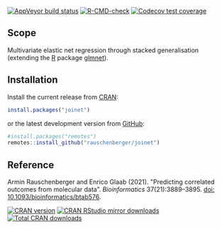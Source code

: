 
[![AppVeyor build status](https://ci.appveyor.com/api/projects/status/github/rauschenberger/joinet?svg=true)](https://ci.appveyor.com/project/rauschenberger/joinet)
[![R-CMD-check](https://github.com/rauschenberger/joinet/actions/workflows/R-CMD-check.yaml/badge.svg)](https://github.com/rauschenberger/joinet/actions/workflows/R-CMD-check.yaml)
[![Codecov test coverage](https://codecov.io/gh/rauschenberger/joinet/graph/badge.svg)](https://app.codecov.io/gh/rauschenberger/joinet)

## Scope

Multivariate elastic net regression through stacked generalisation (extending the [R](https://cran.r-project.org) package [glmnet](https://CRAN.R-project.org/package=glmnet)).

## Installation

Install the current release from
[CRAN](https://CRAN.R-project.org/package=joinet):

``` r
install.packages("joinet")
```

or the latest development version from
[GitHub](https://github.com/rauschenberger/joinet):

``` r
#install.packages("remotes")
remotes::install_github("rauschenberger/joinet")
```

## Reference

Armin Rauschenberger and Enrico Glaab (2021). "Predicting correlated outcomes from molecular data”. *Bioinformatics* 37(21):3889–3895.
[doi: 10.1093/bioinformatics/btab576](https://doi.org/10.1093/bioinformatics/btab576).

[![CRAN version](https://www.r-pkg.org/badges/version/joinet)](https://CRAN.R-project.org/package=joinet)
[![CRAN RStudio mirror downloads](https://cranlogs.r-pkg.org/badges/joinet)](https://CRAN.R-project.org/package=joinet)
[![Total CRAN downloads](https://cranlogs.r-pkg.org/badges/grand-total/joinet)](https://CRAN.R-project.org/package=joinet)
